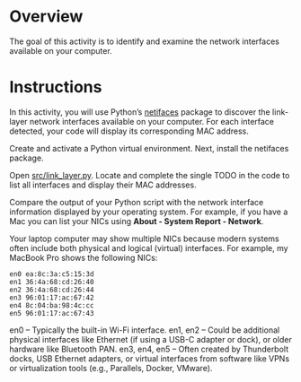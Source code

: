 # Overview 

The goal of this activity is to identify and examine the network interfaces available on your computer. 

# Instructions 

In this activity, you will use Python’s [netifaces](https://pypi.org/project/netifaces/) package to discover the link-layer network interfaces available on your computer. For each interface detected, your code will display its corresponding MAC address.

Create and activate a Python virtual environment. Next, install the netifaces package. 

Open [src/link_layer.py](src/link_layer.py). Locate and complete the single TODO in the code to list all interfaces and display their MAC addresses.

Compare the output of your Python script with the network interface information displayed by your operating system. For example, if you have a Mac you can list your NICs using **About - System Report - Network**. 

Your laptop computer may show multiple NICs because modern systems often include both physical and logical (virtual) interfaces. For example, my MacBook Pro shows the following NICs: 

```
en0 ea:8c:3a:c5:15:3d
en1 36:4a:68:cd:26:40
en2 36:4a:68:cd:26:44
en3 96:01:17:ac:67:42
en4 8c:04:ba:98:4c:cc
en5 96:01:17:ac:67:43
```

en0 – Typically the built-in Wi-Fi interface.
en1, en2 – Could be additional physical interfaces like Ethernet (if using a USB-C adapter or dock), or older hardware like Bluetooth PAN.
en3, en4, en5 – Often created by Thunderbolt docks, USB Ethernet adapters, or virtual interfaces from software like VPNs or virtualization tools (e.g., Parallels, Docker, VMware).
